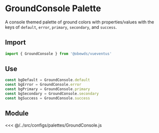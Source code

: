 # GroundConsole Palette

A console themed palette of ground colors with properties/values with the keys of `default`, `error`, `primary`, `secondary`, and `success`.






## Import

```javascript
import { GroundConsole } from '@obewds/vueventus'
```






## Use

```javascript
const bgDefault = GroundConsole.default
const bgError = GroundConsole.error
const bgPrimary = GroundConsole.primary
const bgSecondary = GroundConsole.secondary
const bgSuccess = GroundConsole.success
```






## Module

<<< @/../src/configs/palettes/GroundConsole.js


